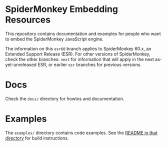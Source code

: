 # SpiderMonkey Embedding Resources #

This repository contains documentation and examples for people who want
to embed the SpiderMonkey JavaScript engine.

The information on this `esr60` branch applies to SpiderMonkey 60.x, an
Extended Support Release (ESR).
For other versions of SpiderMonkey, check the other branches: `next` for
information that will apply in the next as-yet-unreleased ESR, or
earlier `esr` branches for previous versions.

# Docs #

Check the `docs/` directory for howtos and documentation.

# Examples #

The `examples/` directory contains code examples.
See the [README in that directory](examples/README.md) for build
instructions.

